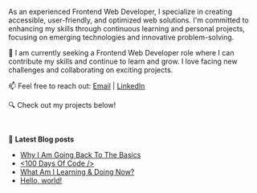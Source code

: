 <!-- ![Header](./header.png)

<br/>  -->

<p>As an experienced Frontend Web Developer, I specialize in creating accessible, user-friendly, and optimized web solutions. I'm committed to enhancing my skills through continuous learning and personal projects, focusing on emerging technologies and innovative problem-solving.

🚀 I am currently seeking a Frontend Web Developer role where I can contribute my skills and continue to learn and grow. I love facing new challenges and collaborating on exciting projects.

📫 Feel free to reach out: [Email](lawrencen@hotmail.com) | [LinkedIn](https://www.linkedin.com/in/lawlawson/)

🔍 Check out my projects below! </p>

<br/>

📙 <strong>Latest Blog posts</strong>

<!-- BLOG-POST-LIST:START -->
- [Why I Am Going Back To The Basics](https://dev.to/lawlawson/why-i-am-going-back-to-the-basics-3ibc)
- [&lt;100 Days Of Code /&gt;](https://dev.to/lawlawson/100-days-of-code-43dj)
- [What Am I Learning &amp; Doing Now?](https://dev.to/lawlawson/what-am-i-learning-doing-now-3g11)
- [Hello, world!](https://dev.to/lawlawson/hello-world-215e)
<!-- BLOG-POST-LIST:END -->
